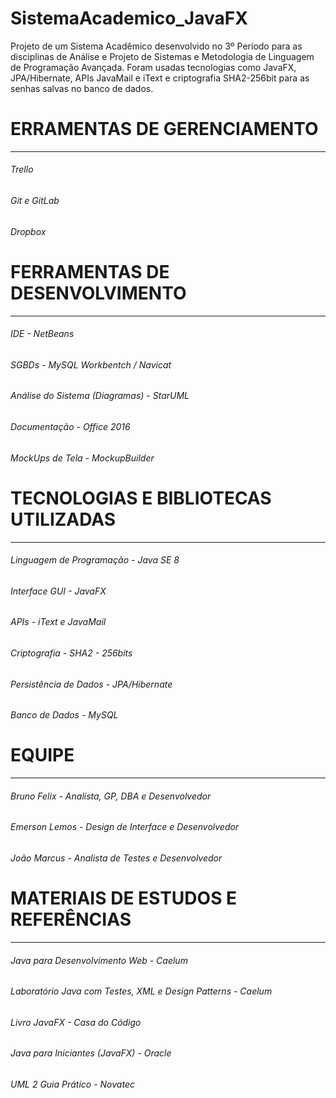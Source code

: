 # SistemaAcademico_JavaFX
Projeto de um Sistema Acadêmico desenvolvido no 3º Período para as disciplinas de Análise e Projeto de Sistemas e Metodologia de Linguagem de Programação Avançada. Foram usadas tecnologias como JavaFX, JPA/Hibernate, APIs JavaMail e iText e criptografia SHA2-256bit para as senhas salvas no banco de dados.

# ERRAMENTAS DE GERENCIAMENTO
----------------------------------------------------------------------------
###### Trello
###### Git e GitLab
###### Dropbox


# FERRAMENTAS DE DESENVOLVIMENTO
----------------------------------------------------------------------------
###### IDE						                  - NetBeans
###### SGBDs 						              - MySQL Workbentch / Navicat
###### Análise do Sistema (Diagramas) 	- StarUML 					
###### Documentação					          - Office 2016
###### MockUps de Tela 				        - MockupBuilder


# TECNOLOGIAS E BIBLIOTECAS UTILIZADAS
----------------------------------------------------------------------------
###### Linguagem de Programação 	- Java SE 8
###### Interface GUI 			      - JavaFX
###### APIs				              - iText e JavaMail
###### Criptografia 			        - SHA2 - 256bits
###### Persistência de Dados 		- JPA/Hibernate
###### Banco de Dados  		      - MySQL


# EQUIPE
----------------------------------------------------------------------------
###### Bruno Felix 	  - Analista, GP, DBA e Desenvolvedor
###### Emerson Lemos 	- Design de Interface e Desenvolvedor
###### João Marcus 	  - Analista de Testes e Desenvolvedor


# MATERIAIS DE ESTUDOS E REFERÊNCIAS
----------------------------------------------------------------------------
###### Java para Desenvolvimento Web 				              - Caelum
###### Laboratório Java com Testes, XML e Design Patterns 	- Caelum
###### Livro JavaFX 			 			                            - Casa do Código
###### Java para Iniciantes (JavaFX)				                - Oracle
###### UML 2 Guia Prático 					                        - Novatec
